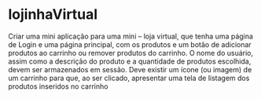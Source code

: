 # lojinhaVirtual
Criar uma mini aplicação para uma mini – loja virtual, que tenha uma página de Login e uma página principal, com os produtos e 
um botão de adicionar produtos ao carrinho ou remover produtos do carrinho. O nome do usuário, assim como a descrição do produto e a
quantidade de produtos escolhida, devem ser armazenados em sessão. Deve existir um ícone (ou imagem) de um carrinho para que, ao ser clicado,
apresentar uma tela de listagem dos produtos inseridos no carrinho
